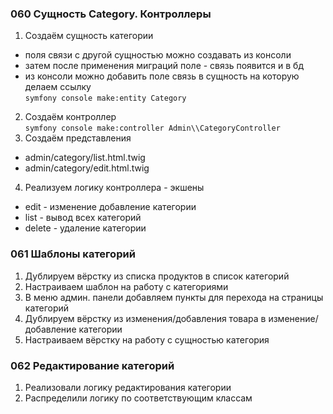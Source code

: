 
### 060 Сущность Category. Контроллеры  
1. Создаём сущность категории  
- поля связи с другой сущностью можно создавать из консоли  
- затем после применения миграций поле - связь появится и в бд  
- из консоли можно добавить поле связь в сущность на которую делаем ссылку  
`symfony console make:entity Category`  
2. Создаём контроллер  
`symfony console make:controller Admin\\CategoryController`  
3. Создаём представления  
- admin/category/list.html.twig  
- admin/category/edit.html.twig  
4. Реализуем логику контроллера - экшены  
- edit - изменение добавление категории  
- list - вывод всех категорий  
- delete - удаление категории  

### 061 Шаблоны категорий
1. Дублируем вёрстку из списка продуктов в список категорий  
2. Настраиваем шаблон на работу с категориями  
3. В меню админ. панели добавляем пункты для перехода на страницы категорий  
4. Дублируем вёрстку из изменения/добавления товара в изменение/добавление категории
5. Настраиваем вёрстку на работу с сущностью категория

### 062 Редактирование категорий  
1. Реализовали логику редактирования категории  
2. Распределили логику по соответствующим классам  

